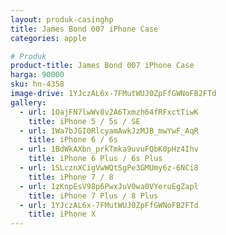 ```yaml
---
layout: produk-casinghp
title: James Bond 007 iPhone Case
categories: apple

# Produk
product-title: James Bond 007 iPhone Case
harga: 90000
sku: hn-4358
image-drive: 1YJczAL6x-7FMutWUJ0ZpFfGWNoFB2FTd
gallery:
  - url: 1OajFN7lwWv8v2A6Txmzh64fRFxctTiwK
    title: iPhone 5 / 5s / SE
  - url: 1Wa7bJGI0RlcyamAwkJzMJB_mwYwF_AqR
    title: iPhone 6 / 6s
  - url: 1BdWkAXbn_prkTmka9uvuFQbK0pHz4Ihv
    title: iPhone 6 Plus / 6s Plus
  - url: 1SLcznXCigVwWQtSgPe3GMUmy6z-6NCi8
    title: iPhone 7 / 8
  - url: 1zKnpEsV98p6PwxJuV0wa0VYeruEgZapl
    title: iPhone 7 Plus / 8 Plus
  - url: 1YJczAL6x-7FMutWUJ0ZpFfGWNoFB2FTd
    title: iPhone X
---
```

